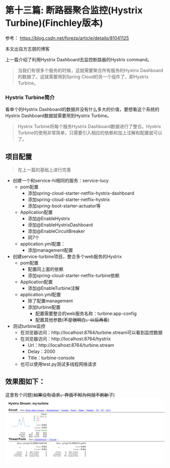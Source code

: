 #  第十三篇: 断路器聚合监控(Hystrix Turbine)(Finchley版本)

参考：
https://blog.csdn.net/forezp/article/details/81041125

本文出自方志朋的博客

上一篇介绍了利用Hystrix Dashboard去监控断路器的Hystrix command。
>当我们有很多个服务的时候，这就需要聚合所有服务的Hystrix Dashboard的数据了。这就需要用到Spring Cloud的另一个组件了，即Hystrix Turbine。

### Hystrix Turbine简介
看单个的Hystrix Dashboard的数据并没有什么多大的价值，要想看这个系统的Hystrix Dashboard数据就需要用到Hystrix Turbine。

>Hystrix Turbine将每个服务Hystrix Dashboard数据进行了整合。Hystrix Turbine的使用非常简单，只需要引入相应的依赖和加上注解和配置就可以了。

项目配置
---

>在上一篇的基础上进行完善

* 创建一个和service-hi相同的服务：service-lucy
    * pom配置
        * 添加spring-cloud-starter-netflix-hystrix-dashboard
        * 添加spring-cloud-starter-netflix-hystrix
        * 添加spring-boot-starter-actuator等
    * Application配置
        * 添加@EnableHystrix
        * 添加@EnableHystrixDashboard
        * 添加@EnableCircuitBreaker
        * 同7个
    * application.yml配置：
        * 添加management配置
* 创建service-turbine项目，整合多个web服务的Hystrix
    * pom配置
        * 配置同上面的依赖
        * 添加spring-cloud-starter-netflix-turbine依赖
    * Application配置
        * 添加@EnableTurbine注解
    * application.yml配置
        * 除了配置management
        * 添加turbine配置
            * 配置需要整合的web服务名称：turbine:app-config
            * 配置其他参数(~~不是很明白，以后再看~~)
* 测试turbine监控
    * 在浏览器访问：http://localhost:8764/turbine.stream可以看到监控数据
    * 在浏览器访问：http://localhost:8764/hystrix
        * Url：http://localhost:8764/turbine.stream
        * Delay：2000
        * Title：turbine-console
    * 也可以使用test.py测试多线程网络请求
    
效果图如下：
---

这里有个问题(~~如果没有请求，界面不知为何就不刷新了~~)
![ic_turbine.png](https://github.com/yueyue10/SpringCloudLearning/blob/master/sc-f-chapter13/ic_turbine.png?raw=true)

